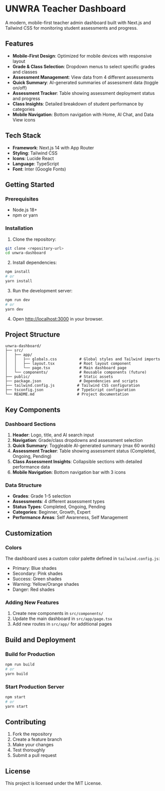 # UNWRA Teacher Dashboard

A modern, mobile-first teacher admin dashboard built with Next.js and Tailwind CSS for monitoring student assessments and progress.

## Features

- **Mobile-First Design**: Optimized for mobile devices with responsive layout
- **Grade & Class Selection**: Dropdown menus to select specific grades and classes
- **Assessment Management**: View data from 4 different assessments
- **Quick Summary**: AI-generated summaries of assessment data (toggle on/off)
- **Assessment Tracker**: Table showing assessment deployment status and progress
- **Class Insights**: Detailed breakdown of student performance by categories
- **Mobile Navigation**: Bottom navigation with Home, AI Chat, and Data View icons

## Tech Stack

- **Framework**: Next.js 14 with App Router
- **Styling**: Tailwind CSS
- **Icons**: Lucide React
- **Language**: TypeScript
- **Font**: Inter (Google Fonts)

## Getting Started

### Prerequisites

- Node.js 18+
- npm or yarn

### Installation

1. Clone the repository:

```bash
git clone <repository-url>
cd unwra-dashboard
```

2. Install dependencies:

```bash
npm install
# or
yarn install
```

3. Run the development server:

```bash
npm run dev
# or
yarn dev
```

4. Open [http://localhost:3000](http://localhost:3000) in your browser.

## Project Structure

```
unwra-dashboard/
├── src/
│   ├── app/
│   │   ├── globals.css          # Global styles and Tailwind imports
│   │   ├── layout.tsx           # Root layout component
│   │   └── page.tsx             # Main dashboard page
│   └── components/              # Reusable components (future)
├── public/                      # Static assets
├── package.json                 # Dependencies and scripts
├── tailwind.config.js          # Tailwind CSS configuration
├── tsconfig.json               # TypeScript configuration
└── README.md                   # Project documentation
```

## Key Components

### Dashboard Sections

1. **Header**: Logo, title, and AI search input
2. **Navigation**: Grade/class dropdowns and assessment selection
3. **Quick Summary**: Toggleable AI-generated summary (max 60 words)
4. **Assessment Tracker**: Table showing assessment status (Completed, Ongoing, Pending)
5. **Class Assessment Insights**: Collapsible sections with detailed performance data
6. **Mobile Navigation**: Bottom navigation bar with 3 icons

### Data Structure

- **Grades**: Grade 1-5 selection
- **Assessments**: 4 different assessment types
- **Status Types**: Completed, Ongoing, Pending
- **Categories**: Beginner, Growth, Expert
- **Performance Areas**: Self Awareness, Self Management

## Customization

### Colors

The dashboard uses a custom color palette defined in `tailwind.config.js`:

- Primary: Blue shades
- Secondary: Pink shades
- Success: Green shades
- Warning: Yellow/Orange shades
- Danger: Red shades

### Adding New Features

1. Create new components in `src/components/`
2. Update the main dashboard in `src/app/page.tsx`
3. Add new routes in `src/app/` for additional pages

## Build and Deployment

### Build for Production

```bash
npm run build
# or
yarn build
```

### Start Production Server

```bash
npm start
# or
yarn start
```

## Contributing

1. Fork the repository
2. Create a feature branch
3. Make your changes
4. Test thoroughly
5. Submit a pull request

## License

This project is licensed under the MIT License.
